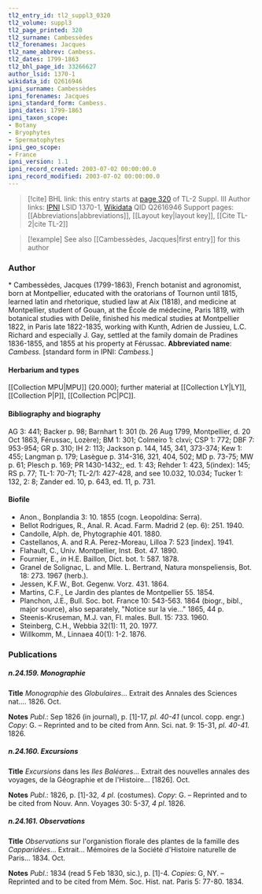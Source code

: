```yaml
---
tl2_entry_id: tl2_suppl3_0320
tl2_volume: suppl3
tl2_page_printed: 320
tl2_surname: Cambessèdes
tl2_forenames: Jacques
tl2_name_abbrev: Cambess.
tl2_dates: 1799-1863
tl2_bhl_page_id: 33266627
author_lsid: 1370-1
wikidata_id: Q2616946
ipni_surname: Cambessèdes
ipni_forenames: Jacques
ipni_standard_form: Cambess.
ipni_dates: 1799-1863
ipni_taxon_scope: 
- Botany
- Bryophytes
- Spermatophytes
ipni_geo_scope: 
- France
ipni_version: 1.1
ipni_record_created: 2003-07-02 00:00:00.0
ipni_record_modified: 2003-07-02 00:00:00.0
---
```


> [!cite] BHL link: this entry starts at [page 320](https://www.biodiversitylibrary.org/page/33266627) of TL-2 Suppl. III
> Author links: [IPNI](https://www.ipni.org/a/1370-1) LSID 1370-1, [Wikidata](https://www.wikidata.org/wiki/Q2616946) QID Q2616946
> Support pages: [[Abbreviations|abbreviations]], [[Layout key|layout key]], [[Cite TL-2|cite TL-2]]

> [!example] See also [[Cambessèdes, Jacques|first entry]] for this author

### Author

\* Cambessèdes, Jacques (1799-1863), French botanist and agronomist, born at Montpellier, educated with the oratorians of Tournon until 1815, learned latin and rhetorique, studied law at Aix (1818), and medicine at Montpellier, student of Gouan, at the École de médecine, Paris 1819, with botanical studies with Delile, finished his medical studies at Montpellier 1822, in Paris late 1822-1835, working with Kunth, Adrien de Jussieu, L.C. Richard and especially J. Gay, settled at the family domain de Pradines 1836-1855, and 1855 at his property at Férussac. 
**Abbreviated name**: *Cambess.* \[standard form in IPNI: *Cambess.*\]

#### Herbarium and types

[[Collection MPU|MPU]] (20.000); further material at [[Collection LY|LY]], [[Collection P|P]], [[Collection PC|PC]].

#### Bibliography and biography

AG 3: 441; Backer p. 98; Barnhart 1: 301 (b. 26 Aug 1799, Montpellier, d. 20 Oct 1863, Férussac, Lozère); BM 1: 301; Colmeiro 1: clxvi; CSP 1: 772; DBF 7: 953-954; GR p. 310; IH 2: 113; Jackson p. 144, 145, 341, 373-374; Kew 1: 455; Langman p. 179; Lasègue p. 314-316, 321, 404, 502; MD p. 73-75; MW p. 61; Plesch p. 169; PR 1430-1432;, ed. 1: 43; Rehder 1: 423, 5(index): 145; RS p. 77; TL-1: 70-71; TL-2/1: 427-428, and see 10.032, 10.034; Tucker 1: 132, 2: 8; Zander ed. 10, p. 643, ed. 11, p. 731.

#### Biofile

- Anon., Bonplandia 3: 10. 1855 (cogn. Leopoldina: Serra).
- Bellot Rodrigues, R., Anal. R. Acad. Farm. Madrid 2 (ep. 6): 251. 1940.
- Candolle, Alph. de, Phytographie 401. 1880.
- Castellanos, A. and R.A. Perez-Moreau, Lilloa 7: 523 \[index\]. 1941.
- Flahault, C., Univ. Montpellier, Inst. Bot. 47. 1890.
- Fournier, E., *in* H.E. Baillon, Dict. bot. 1: 587. 1878.
- Granel de Solignac, L. and Mlle. L. Bertrand, Natura monspeliensis, Bot. 18: 273. 1967 (herb.).
- Jessen, K.F.W., Bot. Gegenw. Vorz. 431. 1864.
- Martins, C.F., Le Jardin des plantes de Montpellier 55. 1854.
- Planchon, J.E., Bull. Soc. bot. France 10: 543-563. 1864 (biogr., bibl., major source), also separately, "Notice sur la vie..." 1865, 44 p.
- Steenis-Kruseman, M.J. van, Fl. males. Bull. 15: 733. 1960.
- Steinberg, C.H., Webbia 32(1): 11, 20. 1977.
- Willkomm, M., Linnaea 40(1): 1-2. 1876.

### Publications

##### n.24.159. Monographie

**Title**
*Monographie* des *Globulaires*... Extrait des Annales des Sciences nat.... 1826. Oct.

**Notes**
*Publ*.: Sep 1826 (in journal), p. \[1\]-17, *pl. 40-41* (uncol. copp. engr.) *Copy*: G. – Reprinted and to be cited from Ann. Sci. nat. 9: 15-31, *pl. 40-41.* 1826.

##### n.24.160. Excursions

**Title**
*Excursions* dans les *Iles Baléares*... Extrait des nouvelles annales des voyages, de la Géographie et de l'Histoire... \[1826\]. Oct.

**Notes**
*Publ*.: 1826, p. \[1\]-32, *4 pl*. (costumes). *Copy*: G. – Reprinted and to be cited from Nouv. Ann. Voyages 30: 5-37, *4 pl*. 1826.

##### n.24.161. Observations

**Title**
*Observations* sur l'organistion florale des plantes de la famille des *Capparidées*... Extrait... Mémoires de la Société d'Histoire naturelle de Paris... 1834. Oct.

**Notes**
*Publ*.: 1834 (read 5 Feb 1830, sic.), p. \[1\]-4. *Copies*: G, NY. – Reprinted and to be cited from Mém. Soc. Hist. nat. Paris 5: 77-80. 1834.

